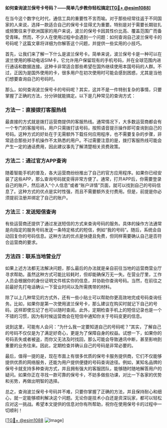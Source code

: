 **如何查询波兰保号卡号码？——简单几步教你轻松搞定[[TG💪+ @esim1088](https://t.me/s/esim1088)]**

在当今这个数字化时代，通信工具的重要性不言而喻。对于那些经常往返于不同国家的人来说，选择一款适合自己的保号卡显得尤为重要。特别是对于需要长期驻扎或频繁往来于欧洲国家的用户来说，波兰的保号卡因其性价比高、覆盖范围广而备受青睐。然而，不少人在使用过程中会遇到一个问题：如何查询自己波兰保号卡的号码呢？这篇文章将详细为你解答这个问题，并提供一些实用的小技巧。

首先，让我们来了解一下什么是波兰保号卡。简单来说，波兰保号卡是一种可以在波兰使用的移动电话SIM卡，它允许用户保留现有的手机号码，并在全球范围内进行通话和数据连接。这种卡非常适合那些希望在国外继续使用本国号码的人群。不过，正因为是国外使用的卡，很多用户在初次使用时可能会感到困惑，尤其是当他们想要查询自己的号码时。

那么，如何查询波兰保号卡的号码呢？其实，这并不是一件特别复杂的事情，只要掌握了正确的方法，分分钟就能搞定。以下是几种常见的查询方式：

### 方法一：直接拨打客服热线

最直接的方式就是拨打运营商提供的客服热线。通常情况下，大多数运营商都会有一个专门的客服号码，用户只需拨打该号码，按照语音提示操作即可查询到自己的号码。这种方式的好处在于无需额外下载任何应用程序，也不需要复杂的步骤，非常适合那些对手机操作不太熟悉的用户。不过需要注意的是，拨打客服热线可能会产生一定的通话费用，因此建议事先了解清楚相关资费政策。

### 方法二：通过官方APP查询

随着智能手机的普及，各大运营商纷纷推出了自己的官方应用程序。如果你已经安装了这些APP，那么查询号码就变得非常方便了。通常，打开APP后，你需要登录自己的账户，然后进入“个人信息”或者“账户详情”页面，就可以找到自己的号码信息了。这种方式的优点是实时性强，而且不需要额外支付费用。但是，前提是你必须提前注册并绑定了自己的账户。

### 方法三：发送短信查询

有些运营商还提供了通过发送短信的方式来查询号码的服务。具体的操作方法通常是向指定的服务号码发送一条特定格式的短信，例如“我的号码”。随后，系统会自动回复你的号码信息。这种方法的优点是快捷且免费，但同样需要确认自己是否符合运营商的要求。

### 方法四：联系当地营业厅

如果上述方法都无法解决问题，那么最后的办法就是亲自前往当地的运营商营业厅寻求帮助。虽然这种方式可能比较耗时，但却能确保万无一失。在营业厅里，工作人员会根据你的身份证明文件核实你的信息，并协助你查询号码。当然，在前往之前最好先打电话确认一下营业时间以及所需携带的材料。

除了以上几种常见的方式外，还有一些小贴士可以帮助你更高效地完成号码查询任务。比如，如果你是第一次使用波兰保号卡，那么建议在购买时就记下自己的号码，这样即使忘记了也可以随时查阅。此外，定期检查手机上的短信记录也是一个不错的习惯，因为有时候运营商会在短信中通知你关于号码变更的信息。

说到这里，可能有人会问：“为什么我一定要知道自己的号码呢？”其实，了解自己的号码不仅仅是为了满足好奇心，更是为了保障自身的权益。试想一下，如果你的号码丢失或者被盗，而你又无法及时找回，那么可能会导致通讯中断，甚至影响到重要的业务往来。因此，定期检查并确认自己的号码是非常必要的。

最后，值得一提的是，现在市面上有很多优质的保号卡服务提供商，它们不仅能够提供优质的网络服务，还能为用户提供便捷的号码查询途径。例如，某知名品牌的保号卡就支持多种查询方式，并且拥有强大的客服团队，能够随时随地解答用户的疑问。如果你正在寻找一款可靠的保号卡，不妨多做些功课，对比一下各家的优势和劣势，再做出明智的选择。

总之，查询波兰保号卡号码并不难，只要你掌握了正确的方法，并且保持耐心和细心，就一定能够顺利解决这个问题。无论你是技术小白还是资深玩家，都可以轻松应对这一挑战。希望本文提供的信息对你有所帮助，祝你在使用保号卡的过程中一切顺利！

[[TG💪+ @esim1088](https://t.me/s/esim1088) ![Image](https://i.postimg.cc/4NQfJmqS/Snipaste-2025-05-13-00-14-12.png)]